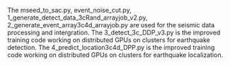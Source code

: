 The mseed_to_sac.py, event_noise_cut.py, 1_generate_detect_data_3cRand_arrayjob_v2.py, 2_generate_event_array3c4d_arrayjob.py are used for the seismic data processing and intergration.
The 3_detect_3c_DDP_v3.py is the improved training code working on distributed GPUs on clusters for earthquake detection.
The 4_predict_location3c4d_DPP.py is the improved training code working on distributed GPUs on clusters for earthquake localization.
